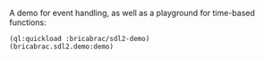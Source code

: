 A demo for event handling, as well as a playground for time-based functions:

    (ql:quickload :bricabrac/sdl2-demo)
    (bricabrac.sdl2.demo:demo)
